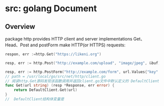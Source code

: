 # src: golang Document
## Overview
package http provides HTTP client and server implementations
Get、Head、Post and postForm make HTTP(or HTTPS) requests:
```go
respon, err :=http.Get("https://likeni.org")

resp, err := http.Post("http://example.com/upload", "image/jpeg", &buf)

resp, err := http.PostForm("http://example.com/form", url.Values{"key": {"Value"}, "id": {"123"}})
// path = /usr/local/go/src/net/http/client.go 
// 阅读http.Get源码发现该函数调用并返回client.go文件中默认定义的 DefaultClient结构体变量中的Get方法，
func Get(url string) (resp *Response, err error) {
	return DefaultClient.Get(url)
}
//  DefaultClient结构体变量是



```
